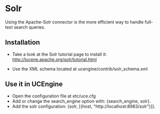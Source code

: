 # Solr

Using the Apache-Solr connector is the more efficient way to handle full-text search queries.

## Installation

* Take a look at the Solr tutorial page to install it:
  http://lucene.apache.org/solr/tutorial.html

* Use the XML schema located at ucengine/contrib/solr_schema.xml

## Use it in UCEngine

* Open the configuration file at etc/uce.cfg
* Add or change the search_engine option with:
  {search_engine, solr}.
* Add the solr configuration:
  {solr, [{host, "http://localhost:8983/solr"}]}.
